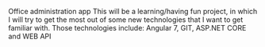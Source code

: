 Office administration app
This will be a learning/having fun project, in which I will try to get the most out of some new technologies that I want to get familiar with.
Those technologies include: Angular 7, GIT, ASP.NET CORE and WEB API
